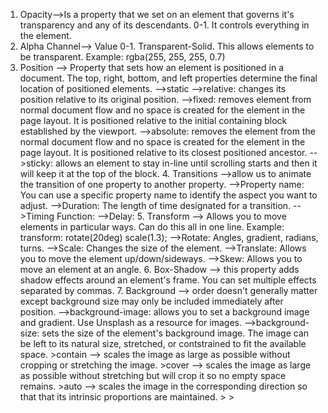 1. Opacity-->Is a property that we set on an element that governs it's transparency and any of its descendants. 0-1. It controls everything in the element. 
2. Alpha Channel--> Value 0-1. Transparent-Solid. This allows elements to be transparent. Example: rgba(255, 255, 255, 0.7)
3. Position --> Property that sets how an element is positioned in a document. The top, right, bottom, and left properties determine the final location of positioned elements. 
		-->static
		-->relative: changes its position relative to its original position. 
		-->fixed: removes element from normal document flow and no space is created for the element in the page layout. It is positioned relative to the initial containing block established by the viewport. 
		-->absolute: removes the element from the normal document flow and no space is created for the element in the page layout. It is positioned relative to its closest positioned ancestor.
		-->sticky: allows an element to stay in-line until scrolling starts and then it will keep it at the top of the block. 
	4. Transitions -->allow us to animate the transition of one property to another property.
			-->Property name: You can use a specific property name to identify the aspect you want to adjust.
			-->Duration: The length of time designated for a transition.
			-->Timing Function:
			-->Delay: 
	5. Transform --> Allows you to move elements in particular ways. Can do this all in one line. Example: transform: rotate(20deg) scale(1.3);
			-->Rotate: Angles, gradient, radians, turns. 
			-->Scale: Changes the size of the element.
			-->Translate: Allows you to move the element up/down/sideways.
			-->Skew: Allows you to move an element at an angle.
	6. Box-Shadow --> this property adds shadow effects around an element's frame. You can set multiple effects separated by commas. 
	7. Background --> order doesn't generally matter except background size may only be included immediately after position. 
			-->background-image: allows you to set a background image and gradient. Use Unsplash as a resource for images. 
			-->background-size: sets the size of the element's background image. The image can be left to its natural size, stretched, or contstrained to fit the available space. 
					>contain --> scales the image as large as possible without cropping or stretching the image.
					>cover --> scales the image as large as possible without stretching but will crop it so no empty space remains.
					>auto --> scales the image in the corresponding direction so that that its intrinsic proportions are maintained.
					><length>
					><percentage>